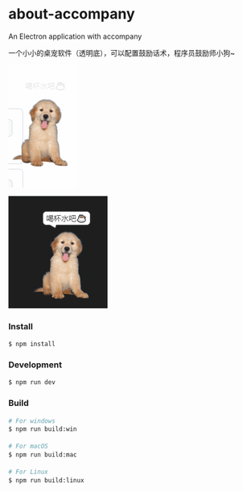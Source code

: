 # about-accompany

An Electron application with accompany

一个小小的桌宠软件（透明底），可以配置鼓励话术，程序员鼓励师小狗~

![示例图片](./readme/demo.gif)


![示例图片](./readme/demo2.gif)



### Install

```bash
$ npm install
```

### Development

```bash
$ npm run dev
```

### Build

```bash
# For windows
$ npm run build:win

# For macOS
$ npm run build:mac

# For Linux
$ npm run build:linux
```

